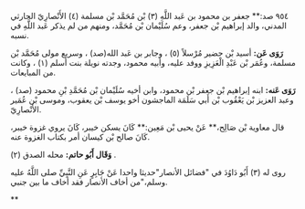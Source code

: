 ٩٥٤ صد:** جعفر بن محمود بن عَبد اللَّهِ (٣) بْن مُحَمَّد بْن مسلمة (٤) الأَنْصارِيّ الحارثي المدني، والد إبراهيم بْن جعفر، وعم سُلَيْمان بْن مُحَمَّد، ومنهم من لم يذكر عَبد اللَّهِ في نسبه.

**رَوَى عَن:** أسيد بْن حضير مُرْسلاً (٥) ، وجابر بن عَبد الله(صد) ، وسريع مولى مُحَمَّد بْن مسلمة، وعُمَر بْن عَبْدِ الْعَزِيزِ ووفد عليه، وأبيه محمود، وجدته نويلة بنت أسلم (١) ، وكانت من المبايعات.

**رَوَى عَنه:** ابنه إبراهيم بْن جعفر بْن محمود، وابن أخيه سُلَيْمان بْن مُحَمَّدِ بْنِ محمود (صد) ، وعبد العزيز بْن يَعْقُوب بْن أَبي سَلَمَة الماجشون أخو يوسف بْن يعقوب، وموسى بْن عُمَير الأَنْصارِيّ.

قال معاوية بْن صَالِح،** عَنْ يحيى بْن مَعِين:** كَانَ يسكن خيبر، كَانَ يروي غزوة خيبر، كَانَ صالح بْن كيسان أمر بكتاب الغزوة عنه.

**وَقَال أَبُو حاتم:** محله الصدق (٢) .

روى له (٣) أَبُو دَاوُدَ في "فضائل الأنصار"حديثا واحدا عَنْ جَابِرٍ عَنِ النَّبِيِّ صلى اللَّهُ عليه وسلم،"من أخاف الأنصار فقد أخاف ما بين جنبي.

**